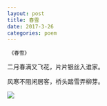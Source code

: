 ```yaml
---
layout: post
title: 春雪
date: 2017-3-26
categories: poem
---
```

​
`《春雪》`

二月春满又飞花，片片银丝入谁家。

风寒不阻闲居客，桥头踏雪弄柳芽。

<!--more-->

![]({{site.url}}/Images/86.JPG)

<script>
  (function(i,s,o,g,r,a,m){i['GoogleAnalyticsObject']=r;i[r]=i[r]||function(){
  (i[r].q=i[r].q||[]).push(arguments)},i[r].l=1*new Date();a=s.createElement(o),
  m=s.getElementsByTagName(o)[0];a.async=1;a.src=g;m.parentNode.insertBefore(a,m)
  })(window,document,'script','https://www.google-analytics.com/analytics.js','ga');

  ga('create', 'UA-85986843-1', 'auto');
  ga('send', 'pageview');

</script>
